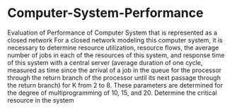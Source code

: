 # Computer-System-Performance
Evaluation of Performance of Computer System that is represented as a closed network
For a closed network modeling this computer system, it is necessary to determine
resource utilization, resource flows, the average number of jobs in each of the resources of this system, and response time of this system with a central server (average duration of one cycle, measured as time since the arrival of a job in the queue for the processor through the return branch of the processor until its
next passage through the return branch) for K from 2 to 8. These parameters are determined for the degree of multiprogramming of 10, 15, and 20. Determine the critical resource in the system  
